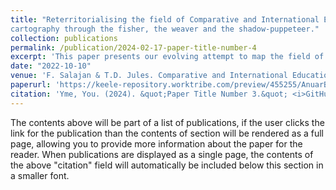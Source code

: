 ```yaml
---
title: "Reterritorialising the field of Comparative and International Education in Malaysia: Adventures in
cartography through the fisher, the weaver and the shadow-puppeteer."
collection: publications
permalink: /publication/2024-02-17-paper-title-number-4
excerpt: 'This paper presents our evolving attempt to map the field of CIE in Malaysia by reflecting on our experiences and findings in the ‘CIE in Malaysia’ project'
date: "2022-10-10"
venue: 'F. Salajan & T.D. Jules. Comparative and International Education (Re)Assembled. Bloomsbury Publishing'
paperurl: 'https://keele-repository.worktribe.com/preview/455255/AnuarBalakrishnan_Fisher%20Weaver%20Shadowpuppateer.pdf'
citation: 'Yme, You. (2024). &quot;Paper Title Number 3.&quot; <i>GitHub Journal of Bugs</i>. 1(3).'
---
```


The contents above will be part of a list of publications, if the user clicks the link for the publication than the contents of section will be rendered as a full page, allowing you to provide more information about the paper for the reader. When publications are displayed as a single page, the contents of the above "citation" field will automatically be included below this section in a smaller font.
